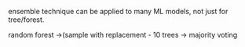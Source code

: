 ensemble technique can be applied to many ML models, not just for tree/forest. 

random forest ->(sample with replacement -  10 trees -> majority voting
